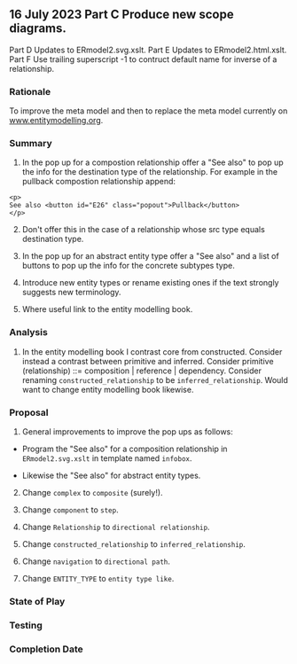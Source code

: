 

## 16 July 2023 Part C Produce new scope diagrams.

   
   
   Part D Updates to ERmodel2.svg.xslt.
   Part E Updates to ERmodel2.html.xslt.
   Part F Use trailing superscript -1 to contruct default name for inverse of a relationship.



### Rationale 
To improve the meta model and then to replace the meta model currently on www.entitymodelling.org.

### Summary  
1. In the pop up for a compostion relationship offer a "See also" to pop up the info for the destination type of the relationship.
For example in the pullback compostion relationship append: 
```
<p>
See also <button id="E26" class="popout">Pullback</button>
</p>
```
2. Don't offer this in the case of a relationship whose src type equals destination type.

3. In the pop up for an abstract entity type offer a "See also" and a list of  buttons to pop up the info for the concrete subtypes type.

4. Introduce new entity types or rename existing ones if the text strongly suggests new terminology. 

5. Where useful link to the entity modelling book.

### Analysis
1. In the entity modelling book I contrast core from constructed. Consider instead a contrast between primitive and inferred.
Consider primitive (relationship) ::= composition | reference | dependency. 
Consider renaming `constructed_relationship` to be `inferred_relationship`.
Would want to change entity modelling book likewise.   

### Proposal
1. General improvements to  improve the pop ups as follows:

- Program the "See also" for a composition relationship in `ERmodel2.svg.xslt` in template named `infobox`.

- Likewise the "See also" for abstract entity types.

2. Change `complex` to `composite` (surely!).

3. Change `component` to `step`.

3. Change `Relationship` to `directional relationship`.

4. Change `constructed_relationship` to `inferred_relationship`.

5. Change `navigation` to `directional path`.

6. Change `ENTITY_TYPE` to `entity type like`.

### State of Play


### Testing

### Completion Date


